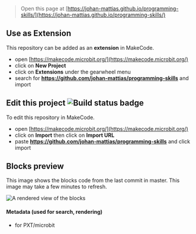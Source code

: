 
> Open this page at [https://johan-mattias.github.io/programming-skills/](https://johan-mattias.github.io/programming-skills/)

## Use as Extension

This repository can be added as an **extension** in MakeCode.

* open [https://makecode.microbit.org/](https://makecode.microbit.org/)
* click on **New Project**
* click on **Extensions** under the gearwheel menu
* search for **https://github.com/johan-mattias/programming-skills** and import

## Edit this project ![Build status badge](https://github.com/johan-mattias/programming-skills/workflows/MakeCode/badge.svg)

To edit this repository in MakeCode.

* open [https://makecode.microbit.org/](https://makecode.microbit.org/)
* click on **Import** then click on **Import URL**
* paste **https://github.com/johan-mattias/programming-skills** and click import

## Blocks preview

This image shows the blocks code from the last commit in master.
This image may take a few minutes to refresh.

![A rendered view of the blocks](https://github.com/johan-mattias/programming-skills/raw/master/.github/makecode/blocks.png)

#### Metadata (used for search, rendering)

* for PXT/microbit
<script src="https://makecode.com/gh-pages-embed.js"></script><script>makeCodeRender("{{ site.makecode.home_url }}", "{{ site.github.owner_name }}/{{ site.github.repository_name }}");</script>
